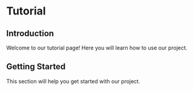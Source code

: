 # Tutorial

## Introduction

Welcome to our tutorial page! Here you will learn how to use our project.

## Getting Started

This section will help you get started with our project.
